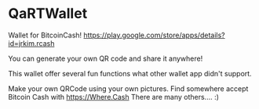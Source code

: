 # QaRTWallet
Wallet for BitcoinCash!
https://play.google.com/store/apps/details?id=jrkim.rcash

You can generate your own QR code and share it anywhere!

This wallet offer several fun functions what other wallet app didn't support.

Make your own QRCode using your own pictures.
Find somewhere accept Bitcoin Cash with https://Where.Cash
There are many others.... :)
